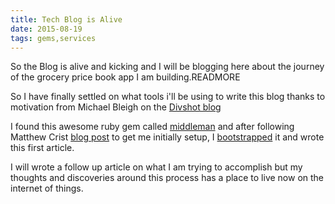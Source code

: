 ```yaml
---
title: Tech Blog is Alive
date: 2015-08-19
tags: gems,services
---
```


So the Blog is alive and kicking and I will be blogging here 
about the journey of the grocery price book app I am building.READMORE

So I have finally settled on what tools i'll be using to write this blog thanks to motivation from 
Michael Bleigh on the [Divshot blog](https://divshot.com/blog/hosting/dont-host-static-sites-on-heroku/)

I found this awesome ruby gem called [middleman](https://middlemanapp.com/) and after following Matthew Crist
[blog post](https://hondo.wtf/2015/01/05/how-to-host-a-middleman-blog-on-divshot) to get me initially setup, 
I [bootstrapped](http://getbootstrap.com) it and wrote this first article.

I will wrote a follow up article on what I am trying to accomplish but my thoughts and discoveries around this process
has a place to live now on the internet of things.
